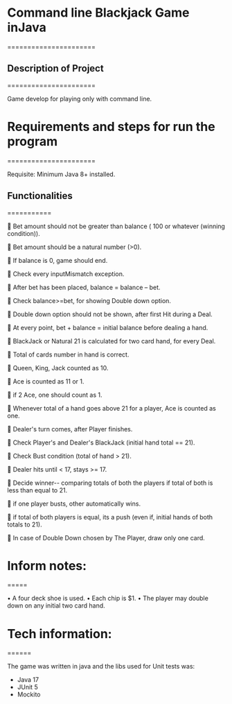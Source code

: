 # Command line Blackjack Game inJava
======================

## Description of Project
======================

Game develop for playing only with command line.

# Requirements and steps for run the program
======================

Requisite: Minimum Java 8+ installed.


## Functionalities
===========

:bell: Bet amount should not be greater than balance ( 100 or whatever (winning condition)).

:bell: Bet amount should be a natural number (>0).

:bell: If balance is 0, game should end.

:bell: Check every inputMismatch exception.

:bell: After bet has been placed, balance = balance – bet.

:bell: Check  balance>=bet,  for showing Double down option.

:bell: Double down option should not be shown,  after first Hit during a Deal.

:bell: At every point,  bet + balance = initial balance before dealing a hand.

:bell: BlackJack  or Natural 21 is calculated for two card hand, for every Deal.

:bell: Total of cards number in hand is correct.

:bell: Queen, King, Jack counted as 10.

:bell: Ace is counted as 11 or 1.

:bell: if 2 Ace, one should count as 1.

:bell: Whenever total of a hand goes above 21 for a player, Ace is counted as one.

:bell: Dealer's turn comes, after Player finishes.

:bell: Check Player's and Dealer's BlackJack (initial hand total == 21).

:bell: Check Bust condition (total of hand > 21).

:bell: Dealer hits until < 17, stays >= 17.

:bell: Decide winner-- comparing totals of both the players if total of both is less than equal to 21.

:bell: if one player busts, other automatically wins.

:bell: if total of both players is equal, its a push (even if, initial hands of both totals to 21).

:bell: In case of Double Down chosen by The Player, draw only one card.


# Inform notes:
=====

•	A four deck shoe is used.
•	Each chip is $1.
•	The player may double down on any initial two card hand.

# Tech information:
======

The game was written in java and the libs used for Unit tests was:
* Java 17
* JUnit 5
* Mockito 
